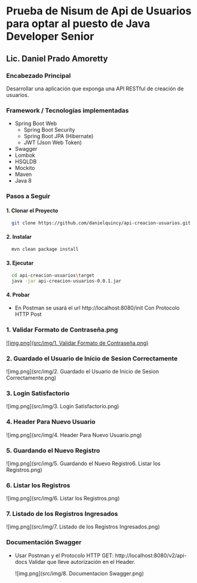 # Prueba de Nisum de Api de Usuarios para optar al puesto de Java Developer Senior

## Lic. Daniel Prado Amoretty

### Encabezado Principal
Desarrollar una aplicación que exponga una API RESTful de creación de usuarios.

### Framework / Tecnologías implementadas

* Spring Boot Web
  * Spring Boot Security
  * Spring Boot JPA (Hibernate)
  * JWT (Json Web Token)
* Swagger
* Lombok
* HSQLDB
* Mockito
* Maven
* Java 8

### Pasos a Seguir


#### 1. Clonar el Proyecto

 ```bash
   git clone https://github.com/danielquincy/api-creacion-usuarios.git
 ```

#### 2. Instalar
 ```bash
   mvn clean package install
 ```
#### 3. Ejecutar

 ```bash
   cd api-creacion-usuarios\target
   java -jar api-creacion-usuarios-0.0.1.jar
 ```

#### 4. Probar

* En Postman se usará el url http://localhost:8080/init
  Con Protocolo HTTP Post

### 1. Validar Formato de Contraseña.png
[![img.png](src/img/1. Validar Formato de Contraseña.png)](https://github.com/danielquincy/api-creacion-usuarios/blob/main/src/img/1.%20Validar%20Formato%20de%20Contraseña.png)


### 2. Guardado el Usuario de Inicio de Sesion Correctamente
![img.png](src/img/2. Guardado el Usuario de Inicio de Sesion Correctamente.png)


### 3. Login Satisfactorio
![img.png](src/img/3. Login Satisfactorio.png)


### 4. Header Para Nuevo Usuario
![img.png](src/img/4. Header Para Nuevo Usuario.png)


### 5. Guardando el Nuevo Registro
![img.png](src/img/5. Guardando el Nuevo Registro6. Listar los  Registros.png)


### 6. Listar los  Registros
![img.png](src/img/6. Listar los  Registros.png)


### 7. Listado de los Registros Ingresados
![img.png](src/img/7. Listado de los Registros Ingresados.png)



### Documentación Swagger

* Usar Postman y el Protocolo HTTP GET: http://localhost:8080/v2/api-docs
  Validar que lleve autorización en el Header.

  ![img.png](src/img/8. Documentacion Swagger.png)


